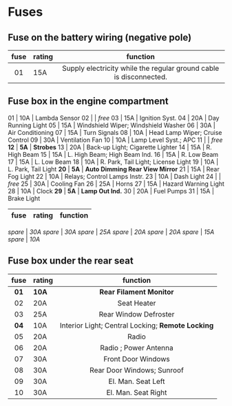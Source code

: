 # Fuses

## Fuse on the battery wiring (negative pole)
fuse | rating | function
:---: | :--- | :---:
01 | 15A | Supply electricity while the regular ground cable is disconnected.

## Fuse box in the engine compartment
01 | 10A | Lambda Sensor
02 | | _free_
03 | 15A | Ignition Syst.
04 | 20A | Day Running Light
05 | 15A | Windshield Wiper; Windshield Washer
06 | 30A | Air Conditioning
07 | 15A | Turn Signals
08 | 10A | Head Lamp Wiper; Cruise Control
09 | 30A | Ventilation Fan
10 | 10A | Lamp Level Syst.; APC
11 | | _free_
**12** | **5A** | **Strobes**
13 | 20A | Back-up Light; Cigarette Lighter
14 | 15A | R. High Beam
15 | 15A | L. High Beam; High Beam Ind.
16 | 15A | R. Low Beam
17 | 15A | L. Low Beam
18 | 10A | R. Park, Tail Light; License Light
19 | 10A | L. Park, Tail Light
**20** | **5A** | **Auto Dimming Rear View Mirror**
21 | 15A | Rear Fog Light
22 | 10A | Relays; Control Lamps Instr.
23 | 10A | Dash Light
24 | | _free_
25 | 30A | Cooling Fan
26 | 25A | Horns
27 | 15A | Hazard Warning Light
28 | 10A | Clock
**29** | **5A** | **Lamp Out Ind.**
30 | 20A | Fuel Pumps
31 | 15A | Brake Light

fuse | rating | function
:---: | :--- | :---:

_spare_ | _30A_
_spare_ | _30A_
_spare_ | _25A_
_spare_ | _20A_
_spare_ | _20A_
_spare_ | _15A_
_spare_ | _10A_


## Fuse box under the rear seat
fuse | rating | function
:---: | :--- | :---:
**01** | **10A** | **Rear Filament Monitor**
02 | 20A | Seat Heater
03 | 25A | Rear Window Defroster
**04** | 10A | Interior Light; Central Locking; **Remote Locking**
05 | 20A | Radio
06 | 20A | Radio ; Power Antenna
07 | 30A | Front Door Windows
08 | 30A | Rear Door Windows; Sunroof
09 | 30A | El. Man. Seat Left
10 | 30A | El. Man. Seat Right
